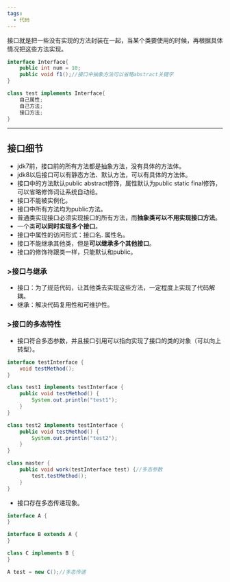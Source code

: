 ```yaml
---
tags:
  - 代码
---
```

接口就是把一些没有实现的方法封装在一起，当某个类要使用的时候，再根据具体情况把这些方法实现。

```java
interface Interface{
	public int num = 10;
	public void f1();//接口中抽象方法可以省略abstract关键字
}

class test implements Interface{
	自己属性;
	自己方法;
	接口方法;
}
```


---
## 接口细节

- jdk7前，接口前的所有方法都是抽象方法，没有具体的方法体。
- jdk8以后接口可以有静态方法、默认方法，可以有具体的方法体。
- 接口中的方法默认public abstract修饰，属性默认为public static final修饰，可以省略修饰词让系统自动给。
- 接口不能被实例化。
- 接口中所有方法均为public方法。
- 普通类实现接口必须实现接口的所有方法，而**抽象类可以不用实现接口方法**。
- 一个类**可以同时实现多个接口**。
- 接口中属性的访问形式：接口名. 属性名。
- 接口不能继承其他类，但是**可以继承多个其他接口**。
- 接口的修饰符跟类一样，只能默认和public。


### >接口与继承

- 接口：为了规范代码，让其他类去实现这些方法，一定程度上实现了代码解耦。
- 继承：解决代码复用性和可维护性。


### >接口的多态特性

- 接口符合多态参数，并且接口引用可以指向实现了接口的类的对象（可以向上转型）。
```java
interface testInterface {
    void testMethod();
}

class test1 implements testInterface {
    public void testMethod() {
        System.out.println("test1");
    }
}

class test2 implements testInterface {
    public void testMethod() {
        System.out.println("test2");
    }
}

class master {
    public void work(testInterface test) {//多态参数
        test.testMethod();
    }
}
```
- 接口存在多态传递现象。
```java
interface A {
}

interface B extends A {
}

class C implements B {
}

A test = new C();//多态传递
```
